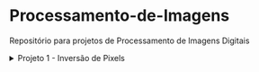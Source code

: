 # Processamento-de-Imagens

Repositório para projetos de Processamento de Imagens Digitais

<details><summary>Projeto 1 - Inversão de Pixels</summary>

- O código do projeto 1 realiza a inversão dos pixels de uma imagem.
- Exemplos de valores de pixels:

   0 => 255

   255 >= 0

   10 => 245

   245 => 10

   *Não se esqueçam que os valores de tons de cinza não podem ser negativos.*


</details>
